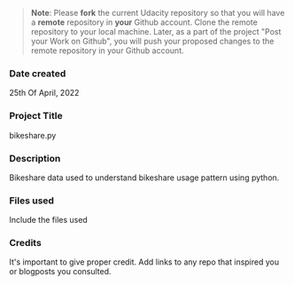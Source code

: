 >**Note**: Please **fork** the current Udacity repository so that you will have a **remote** repository in **your** Github account. Clone the remote repository to your local machine. Later, as a part of the project "Post your Work on Github", you will push your proposed changes to the remote repository in your Github account.

### Date created
25th Of April, 2022

### Project Title
bikeshare.py

### Description
Bikeshare data used to understand bikeshare usage pattern using python. 

### Files used
Include the files used

### Credits
It's important to give proper credit. Add links to any repo that inspired you or blogposts you consulted.

